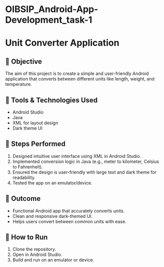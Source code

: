 # OIBSIP_Android-App-Development_task-1
# Unit Converter Application

## 🚀 Objective
The aim of this project is to create a simple and user-friendly Android application that converts between different units like length, weight, and temperature.

## 🔧 Tools & Technologies Used
- Android Studio
- Java
- XML for layout design
- Dark theme UI

## 📝 Steps Performed
1. Designed intuitive user interface using XML in Android Studio.
2. Implemented conversion logic in Java (e.g., meter to kilometer, Celsius to Fahrenheit).
3. Ensured the design is user-friendly with large text and dark theme for readability.
4. Tested the app on an emulator/device.

## 🎯 Outcome
- Functional Android app that accurately converts units.
- Clean and responsive dark-themed UI.
- Helps users convert between common units with ease.

## 📁 How to Run
1. Clone the repository.
2. Open in Android Studio.
3. Build and run on an emulator or device.
